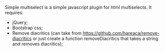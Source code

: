 Simple multiselect is a simple javascript plugin for html multiselects. It requires:
- jQuery;
- Bootstrap css;
- Remove diacritics (can take from https://github.com/hareaca/remove-diacritics or just create a function removeDiacritics that takes a string and removes diacritics);
